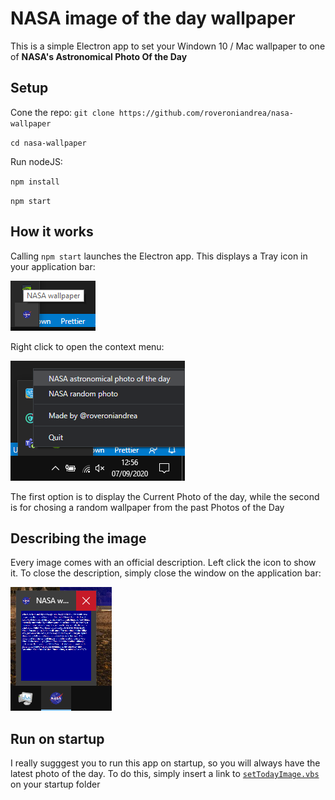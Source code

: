 # NASA image of the day wallpaper

This is a simple Electron app to set your Windown 10 / Mac wallpaper to one of **NASA's Astronomical Photo Of the Day**

## Setup

Cone the repo: `git clone https://github.com/roveroniandrea/nasa-wallpaper`

`cd nasa-wallpaper`

Run nodeJS:

`npm install`

`npm start`

## How it works

Calling `npm start` launches the Electron app. This displays a Tray icon in your application bar:

![Tray image](./docs/tray.png)

Right click to open the context menu:

![Context menu](./docs/context-menu.png)

The first option is to display the Current Photo of the day, while the second is for chosing a random wallpaper from the past Photos of the Day

## Describing the image

Every image comes with an official description. Left click the icon to show it. To close the description, simply close the window on the application bar:

![Quit window](./docs/window-quit.png)

## Run on startup
I really sugggest you to run this app on startup, so you will always have the latest photo of the day. To do this, simply insert a link to [`setTodayImage.vbs`](./setTodayImage.vbs) on your startup folder
